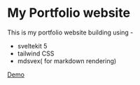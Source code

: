 # My Portfolio website

This is my portfolio website building using -
- sveltekit 5
- tailwind CSS
- mdsvex( for markdown rendering)

[Demo](www.john221wick.in)
